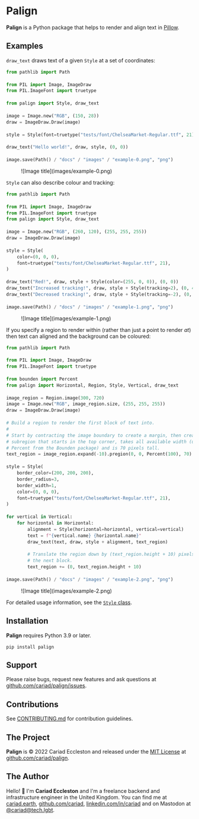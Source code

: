 # Palign

**Palign** is a Python package that helps to render and align text in [Pillow](https://python-pillow.org/).

## Examples

`draw_text` draws text of a given `Style` at a set of coordinates:

```python
from pathlib import Path

from PIL import Image, ImageDraw
from PIL.ImageFont import truetype

from palign import Style, draw_text

image = Image.new("RGB", (150, 28))
draw = ImageDraw.Draw(image)

style = Style(font=truetype("tests/font/ChelseaMarket-Regular.ttf", 21))

draw_text("Hello world!", draw, style, (0, 0))

image.save(Path() / "docs" / "images" / "example-0.png", "png")
```

<figure markdown>
  ![Image title](images/example-0.png)
</figure>

`Style` can also describe colour and tracking:

```python
from pathlib import Path

from PIL import Image, ImageDraw
from PIL.ImageFont import truetype
from palign import Style, draw_text

image = Image.new("RGB", (260, 120), (255, 255, 255))
draw = ImageDraw.Draw(image)

style = Style(
    color=(0, 0, 0),
    font=truetype("tests/font/ChelseaMarket-Regular.ttf", 21),
)

draw_text("Red!", draw, style + Style(color=(255, 0, 0)), (0, 0))
draw_text("Increased tracking!", draw, style + Style(tracking=2), (0, 40))
draw_text("Decreased tracking!", draw, style + Style(tracking=-2), (0, 80))

image.save(Path() / "docs" / "images" / "example-1.png", "png")
```

<figure markdown>
  ![Image title](images/example-1.png)
</figure>

If you specify a region to render within (rather than just a point to render _at_) then text can aligned and the background can be coloured:

```python
from pathlib import Path

from PIL import Image, ImageDraw
from PIL.ImageFont import truetype

from bounden import Percent
from palign import Horizontal, Region, Style, Vertical, draw_text

image_region = Region.image(300, 720)
image = Image.new("RGB", image_region.size, (255, 255, 255))
draw = ImageDraw.Draw(image)

# Build a region to render the first block of text into.
#
# Start by contracting the image boundary to create a margin, then create a
# subregion that starts in the top corner, takes all available width (using
# Percent from the Bounden package) and is 70 pixels tall.
text_region = image_region.expand(-10).pregion(0, 0, Percent(100), 70)

style = Style(
    border_color=(200, 200, 200),
    border_radius=3,
    border_width=1,
    color=(0, 0, 0),
    font=truetype("tests/font/ChelseaMarket-Regular.ttf", 21),
)

for vertical in Vertical:
    for horizontal in Horizontal:
        alignment = Style(horizontal=horizontal, vertical=vertical)
        text = f"{vertical.name} {horizontal.name}"
        draw_text(text, draw, style + alignment, text_region)

        # Translate the region down by (text_region.height + 10) pixels for
        # the next block.
        text_region += (0, text_region.height + 10)

image.save(Path() / "docs" / "images" / "example-2.png", "png")
```

<figure markdown>
  ![Image title](images/example-2.png)
</figure>

For detailed usage information, see the [`Style` class](./style.md).

## Installation

**Palign** requires Python 3.9 or later.

```console
pip install palign
```

## Support

Please raise bugs, request new features and ask questions at [github.com/cariad/palign/issues](https://github.com/cariad/palign/issues).

## Contributions

See [CONTRIBUTING.md](https://github.com/cariad/palign/blob/main/CONTRIBUTING.md) for contribution guidelines.

## The Project

**Palign** is &copy; 2022 Cariad Eccleston and released under the [MIT License](https://github.com/cariad/palign/blob/main/LICENSE) at [github.com/cariad/palign](https://github.com/cariad/palign).

## The Author

Hello! 👋 I'm **Cariad Eccleston** and I'm a freelance backend and infrastructure engineer in the United Kingdom. You can find me at [cariad.earth](https://cariad.earth), [github.com/cariad](https://github.com/cariad), [linkedin.com/in/cariad](https://linkedin.com/in/cariad) and on Mastodon at [@cariad@tech.lgbt](https://tech.lgbt/@cariad).
